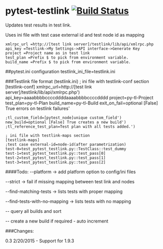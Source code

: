 pytest-testlink [![Build Status](https://travis-ci.org/manojklm/pytest-testlink.svg?branch=master)](https://travis-ci.org/manojklm/pytest-testlink)
===============


Updates test results in test link.

Uses ini file with test case external id and test node id as mapping

    xmlrpc_url =http://[test link server]/testlink/lib/api/xmlrpc.php
    api_key =Testlink->My Settings->API interface->Generate Key
    project =Project name as in test link
    test_plan =Prefix $ to pick from environment variable.
    build_name =Prefix $ to pick from environment variable.

##pytest.ini configuration
    testlink_ini_file=testlink.ini

###Testlink file format (testlink.ini)
    ; ini file with testlink-conf section
    [testlink-conf]
    xmlrpc_url=http://[test link server]/testlink/lib/api/xmlrpc.php')
    api_key=aaaabbbbccccddddaaaabbbbccccdddd
    project=py-tl-Project
    test_plan=py-tl-Plan
    build_name=py-tl-Build
    exit_on_fail=optional [False] True errors on testlink failures'

    ;tl_custom_field=[pytest_node]unique custom_field')
    new_build=optional [False] True creates a new build')    
    ;tl_reference_test_plan=Test plan with all tests added.')
    
    ; ini file with testlink-maps section
    [testlink-maps]
    ;test case external-id=node-id(after parametrization)
    test-0=test_pytest_testlink.py::TestClass::test_dummy
    test-1=test_pytest_testlink.py::test_pass[0]
    test-2=test_pytest_testlink.py::test_pass[1]
    test-3=test_pytest_testlink.py::test_pass[2]


####Todo:
--platform -> add platform option to config/ini files

--strict -> fail if missing mapping between test link and nodes

--find-matching-tests -> lists tests with proper mapping

--find-tests-with-no-mapping -> lists tests with no mapping

-- query all builds and sort

-- create a new build if required - auto increment

###Changes:

0.3 2/20/2015 - Support for 1.9.3 